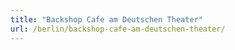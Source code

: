 ```yaml
---
title: "Backshop Cafe am Deutschen Theater"
url: /berlin/backshop-cafe-am-deutschen-theater/
---
```

